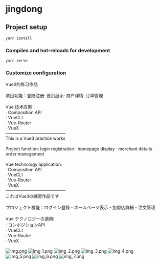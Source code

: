 # jingdong

## Project setup
```
yarn install
```

### Compiles and hot-reloads for development
```
yarn serve
```

### Customize configuration
Vue3的练习作品<br/><br/>
项目功能：登陆注册· 首页展示· 商户详情· 订单管理<br/><br/>
Vue 技术应用：<br/>
· Composition API<br/>
· VueCLI<br/>
· Vue-Router<br/>
· VueX<br/>
——————————————<br/>
This is a Vue3 practice works<br/><br/>
Project function: login registration · homepage display · merchant details · order management<br/><br/>
Vue technology application:<br/>
· Composition API<br/>
· VueCLI<br/>
· Vue-Router<br/>
· VueX<br/>
——————————————<br/>
これはVue3の練習作品です<br/><br/>
プロジェクト機能：ログイン登録・ホームページ表示・加盟店詳細・注文管理<br/><br/>
Vue テクノロジーの適用:<br/>
· コンポジションAPI<br/>
· VueCLI<br/>
· Vue-Router<br/>
· VueX<br/><br/>
![img.png](src/assets/img.png)
![img_1.png](src/assets/img_1.png)
![img_2.png](src/assets/img_2.png)
![img_3.png](src/assets/img_3.png)
![img_4.png](src/assets/img_4.png)
![img_5.png](src/assets/img_5.png)
![img_6.png](src/assets/img_6.png)
![img_7.png](src/assets/img_7.png)
